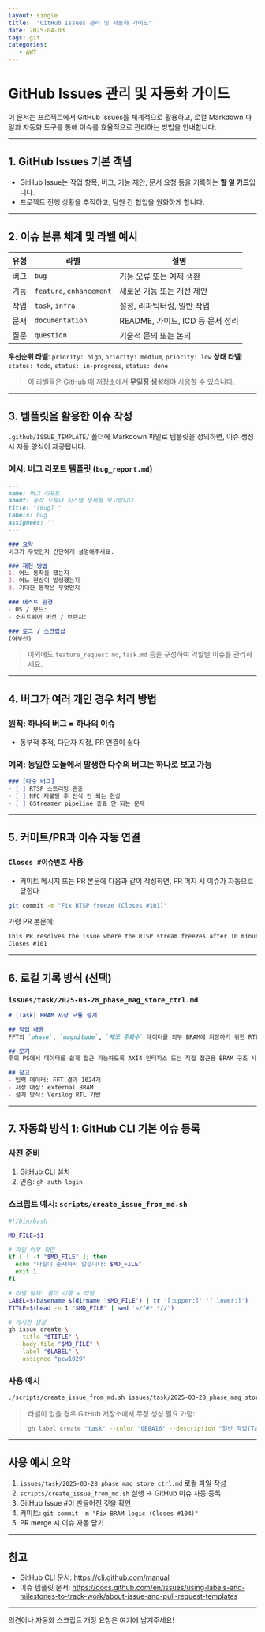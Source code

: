 ```yaml
---
layout: single
title:  "GitHub Issues 관리 및 자동화 가이드"
date: 2025-04-03
tags: git
categories: 
   - AWT
---
```


# GitHub Issues 관리 및 자동화 가이드

이 문서는 프로젝트에서 GitHub Issues를 체계적으로 활용하고, 로컬 Markdown 파일과 자동화 도구를 통해 이슈를 효율적으로 관리하는 방법을 안내합니다.

---

## 1. GitHub Issues 기본 객념

- GitHub Issue는 작업 항목, 버그, 기능 제안, 문서 요청 등을 기록하는 **할 일 카드**입니다.
- 프로젝트 진행 상황을 추적하고, 팀원 간 협업을 원화하게 합니다.

---

## 2. 이슈 분류 체계 및 라벨 예시

| 유형   | 라벨                     | 설명                             |
| ------ | ------------------------ | -------------------------------- |
| 버그 | `bug`                    | 기능 오류 또는 예제 생환         |
| 기능 | `feature`, `enhancement` | 새로운 기능 또는 개선 제안       |
| 작업 | `task`, `infra`          | 설정, 리파틱터링, 일반 작업      |
| 문서 | `documentation`          | README, 가이드, ICD 등 문서 정리 |
| 질문 | `question`               | 기술적 문의 또는 논의            |

**우선순위 라벨**: `priority: high`, `priority: medium`, `priority: low`
**상태 라벨**: `status: todo`, `status: in-progress`, `status: done`

> 이 라벨들은 GitHub 매 저장소에서 **무일정 생성**해야 사용할 수 있습니다.

---

## 3. 템플릿을 활용한 이슈 작성

`.github/ISSUE_TEMPLATE/` 폴더에 Markdown 파일로 템플릿을 정의하면, 이슈 생성 시 자동 양식이 제공됩니다.

### 예시: 버그 리포트 템플릿 (`bug_report.md`)
```markdown
---
name: 버그 리포트
about: 동작 오류나 시스템 문제를 보고합니다.
title: "[Bug] "
labels: bug
assignees: ''
---

### 요약
버그가 무엇인지 간단하게 설명해주세요.

### 재현 방법
1. 어느 동작을 했는지
2. 어느 현상이 발생했는지
3. 기대한 동작은 무엇인지

### 테스트 환경
- OS / 보드:
- 소프트웨어 버전 / 브랜치:

### 로그 / 스크립샵
(여부선)
```

> 이외에도 `feature_request.md`, `task.md` 등을 구성하여 역할별 이슈를 관리하세요.

---

## 4. 버그가 여러 개인 경우 처리 방법

### 원칙: 하나의 버그 = 하나의 이슈
- 동부적 추적, 다단자 지정, PR 연결이 쉽다

### 예외: 동일한 모듈에서 발생한 다수의 버그는 하나로 보고 가능
```markdown
### [다수 버그]
- [ ] RTSP 스트리밍 뫤충
- [ ] NFC 재불팅 후 인식 안 되는 현상
- [ ] GStreamer pipeline 종료 안 되는 문제
```

---

## 5. 커미트/PR과 이슈 자동 연결

### `Closes #이슈번호` 사용
- 커미트 메시지 또는 PR 본문에 다음과 같이 작성하면, PR 머지 시 이슈가 자동으로 닫힌다

```bash
git commit -m "Fix RTSP freeze (Closes #101)"
```
가령 PR 본문에:
```markdown
This PR resolves the issue where the RTSP stream freezes after 10 minutes.
Closes #101
```

---

## 6. 로컬 기록 방식 (선택)

### `issues/task/2025-03-28_phase_mag_store_ctrl.md`
```markdown
# [Task] BRAM 저장 모듈 설계

## 작업 내용
FFT의 `phase`, `magnitude`, `체조 주화수` 데이터를 외부 BRAM에 저장하기 위한 RTL 모듈 설계

## 모기
후의 PS에서 데이터를 쉽게 접근 가능하도록 AXI4 인터피스 또는 직접 접근용 BRAM 구조 사용

## 참고
- 입력 데이터: FFT 결과 1024개
- 저장 대상: external BRAM
- 설계 방식: Verilog RTL 기반
```

---

## 7. 자동화 방식 1: GitHub CLI 기본 이슈 등록

### 사전 준비
1. [GitHub CLI 설치](https://cli.github.com/)
2. 인증: `gh auth login`

### 스크립트 예시: `scripts/create_issue_from_md.sh`
```bash
#!/bin/bash

MD_FILE=$1

# 파일 여부 확인
if [ ! -f "$MD_FILE" ]; then
  echo "파일이 존재하지 않습니다: $MD_FILE"
  exit 1
fi

# 라벨 발체: 폴더 이름 = 라벨
LABEL=$(basename $(dirname "$MD_FILE") | tr '[:upper:]' '[:lower:]')
TITLE=$(head -n 1 "$MD_FILE" | sed 's/^#* *//')

# 게시판 생성
gh issue create \
  --title "$TITLE" \
  --body-file "$MD_FILE" \
  --label "$LABEL" \
  --assignee "pcw1029"
```

### 사용 예시
```bash
./scripts/create_issue_from_md.sh issues/task/2025-03-28_phase_mag_store_ctrl.md
```

> 라벨이 없을 경우 GitHub 저장소에서 무정 생성 필요
> 가령:
> ```bash
> gh label create "task" --color "0E8A16" --description "일반 작업(Task) 이슈"
> ```

---

## 사용 예시 요약

1. `issues/task/2025-03-28_phase_mag_store_ctrl.md` 로컬 파일 작성
2. `scripts/create_issue_from_md.sh` 실행 → GitHub 이슈 자동 등록
3. GitHub Issue #이 만들어진 것을 확인
4. 커미트: `git commit -m "Fix BRAM logic (Closes #104)"`
5. PR merge 시 이슈 자동 닫기

---

## 참고
- GitHub CLI 문서: https://cli.github.com/manual
- 이슈 템플릿 문서: https://docs.github.com/en/issues/using-labels-and-milestones-to-track-work/about-issue-and-pull-request-templates

---

의견이나 자동화 스크립트 개정 요청은 여기에 남겨주세요!
